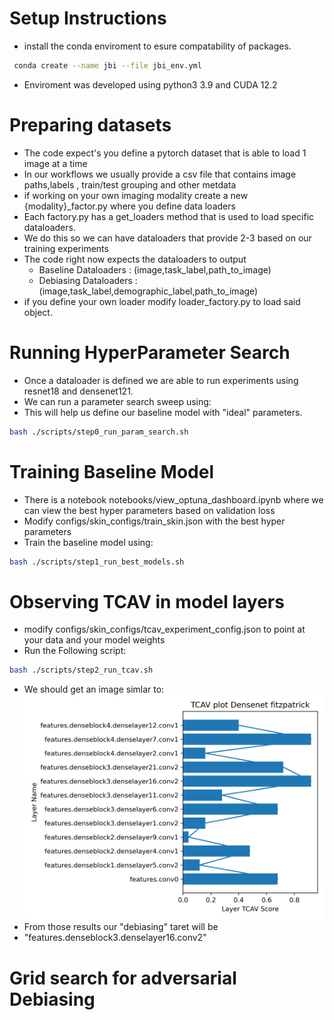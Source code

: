 # Setup Instructions 
- install the conda enviroment to esure compatability of packages. 
```bash 
 conda create --name jbi --file jbi_env.yml
 ```
 - Enviroment was developed using python3 3.9 and CUDA 12.2

# Preparing datasets 
 -  The code expect's you define a pytorch dataset  that is able to load 1 image at a time
 - In our workflows we usually provide a csv file that contains image paths,labels , train/test grouping and other metdata 
 -  if working on your own imaging modality create a new {modality}_factor.py where you define data  loaders 
 -  Each factory.py has a get_loaders method that is used to load specific dataloaders. 
   - We do this so we can  have dataloaders that provide 2-3 based on our training experiments 
 - The code right now expects the dataloaders to output 
   - Baseline Dataloaders : (image,task_label,path_to_image) 
   - Debiasing Dataloaders : (image,task_label,demographic_label,path_to_image)
- if you define your own loader modify loader_factory.py to load said object. 

# Running HyperParameter Search  
 - Once a dataloader is defined we are able to run experiments using resnet18 and densenet121. 
 - We can run a parameter search sweep using: 
 - This will help us define our baseline model with "ideal" parameters. 
```bash 
bash ./scripts/step0_run_param_search.sh
```
# Training Baseline Model  
 - There is a notebook  notebooks/view_optuna_dashboard.ipynb  where we can view the best hyper parameters based on validation loss 
 - Modify configs/skin_configs/train_skin.json with the best hyper parameters 
 - Train the baseline model using: 
```bash 
bash ./scripts/step1_run_best_models.sh
```
#  Observing TCAV in model layers 
 - modify configs/skin_configs/tcav_experiment_config.json  to point at your data and your model weights 
 - Run the Following  script: 
 ```bash
 bash ./scripts/step2_run_tcav.sh
 ``` 
 - We should get an image simlar to:
 ![image info](./results/figures/tcav_score.png)
 - From those results our "debiasing" taret will be 
 - "features.denseblock3.denselayer16.conv2"
# Grid search for adversarial Debiasing
 